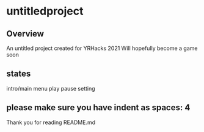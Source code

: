 # untitledproject

## Overview
An untitled project created for YRHacks 2021
Will hopefully become a game soon

## states
intro/main menu
play
pause 
setting

## please make sure you have indent as spaces: 4

Thank you for reading README.md
